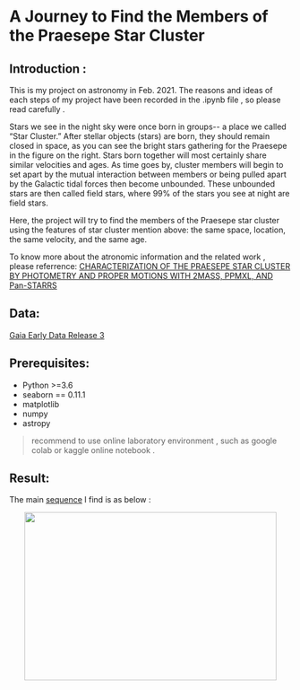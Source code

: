 # A Journey to Find the Members of the Praesepe Star Cluster
  
## Introduction :
This is my project on astronomy in Feb. 2021. The reasons and ideas of each steps of my project have been recorded in the .ipynb file , so please read carefully .  
  
Stars we see in the night sky were once born in groups-- a place we called “Star Cluster.” After stellar objects (stars) are born, they should remain closed in space, as you can see the bright stars gathering for the Praesepe in the figure on the right. Stars born together will most certainly share similar velocities and ages. As time goes by, cluster members will begin to set apart by the mutual interaction between members or being pulled apart by the Galactic tidal forces then become unbounded. These unbounded stars are then called field stars, where 99% of the stars you see at night are field stars.  
  
Here, the project will try to find the members of the Praesepe star cluster using the features of star cluster mention above: the same space, location, the same velocity, and the same age.  
  
To know more about the atronomic information and the related work , please referrence: [CHARACTERIZATION OF THE PRAESEPE STAR CLUSTER BY PHOTOMETRY AND
PROPER MOTIONS WITH 2MASS, PPMXL, AND Pan-STARRS](https://iopscience.iop.org/article/10.1088/0004-637X/784/1/57/pdf)  
   
   
   
## Data:  
[Gaia Early Data Release 3](https://sci.esa.int/web/gaia)   
   
   
## Prerequisites:  
* Python >=3.6
* seaborn == 0.11.1
* matplotlib 
* numpy 
* astropy
> recommend to use online laboratory environment , such as google colab or kaggle online notebook .  
  
  
## Result:  
The main [sequence](https://en.wikipedia.org/wiki/Main_sequence) I find is as below : 
<div align=center><img width="450" height="300" src="https://github.com/ITCUI-XJTLU/A-Journey-to-Help-Finding-the-Members-of-the-Praesepe-Star-Cluster/raw/main/mian_sequence.png"/></div>  

